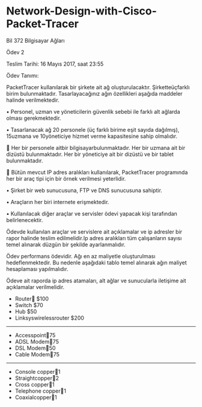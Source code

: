 # Network-Design-with-Cisco-Packet-Tracer

Bil 372 Bilgisayar Ağları

Ödev 2

Teslim Tarihi: 16 Mayıs 2017, saat 23:55

Ödev Tanımı:

PacketTracer kullanılarak bir şirkete ait ağ oluşturulacaktır. Şirketteüçfarklı birim bulunmaktadır. Tasarlayacağınız ağın özellikleri aşağıda maddeler halinde verilmektedir.

•	Personel, uzman ve yöneticilerin güvenlik sebebi ile farklı alt ağlarda olması gerekmektedir.

•	Tasarlanacak ağ 20 personele (üç farklı birime eşit sayıda dağılmış), 15uzmana ve 10yöneticiye hizmet verme kapasitesine sahip olmalıdır.

	Her bir personele aitbir bilgisayarbulunmaktadır. Her bir uzmana ait bir dizüstü bulunmaktadır. 
Her bir yöneticiye ait bir dizüstü ve bir tablet bulunmaktadır.

	Bütün mevcut IP adres aralıkları kullanılarak, PacketTracer programında her bir araç tipi için bir örnek verilmesi yeterlidir.

•	Şirket bir web sunucusuna, FTP ve DNS sunucusuna sahiptir.

•	Araçların her biri internete erişmektedir.

•	Kullanılacak diğer araçlar ve servisler ödevi yapacak kişi tarafından belirlenecektir.


Ödevde kullanılan araçlar ve servislere ait açıklamalar ve ip adresler bir rapor halinde teslim edilmelidir.Ip adres aralıkları tüm çalışanların sayısı temel alınarak düzgün bir şekilde ayarlanmalıdır.

Ödev performans ödevidir. Ağı en az maliyetle oluşturulması hedeflenmektedir. Bu nedenle aşağıdaki tablo temel alınarak ağın maliyet hesaplaması yapılmalıdır. 

Ödeve ait raporda ip adres atamaları, alt ağlar ve sunucularla iletişime ait açıklamalar verilmelidir.


* Router $100 
* Switch $70 
* Hub $50 
* Linksyswirelessrouter $200 
***
* Accesspoint75 
* ADSL Modem75 
* DSL Modem50 
* Cable Modem75
***
* Console copper1 
* Straightcopper2 
* Cross copper1 
* Telephone copper1 
* Coaxialcopper1 


